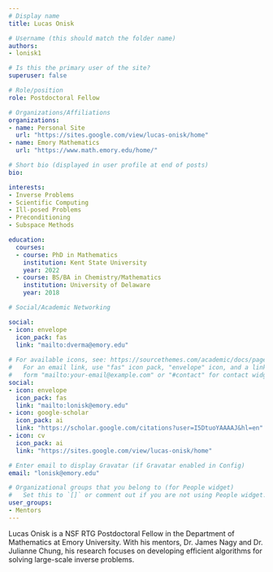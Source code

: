 ```yaml
---
# Display name
title: Lucas Onisk

# Username (this should match the folder name)
authors:
- lonisk1

# Is this the primary user of the site?
superuser: false

# Role/position
role: Postdoctoral Fellow

# Organizations/Affiliations
organizations:
- name: Personal Site
  url: "https://sites.google.com/view/lucas-onisk/home"
- name: Emory Mathematics
  url: "https://www.math.emory.edu/home/"

# Short bio (displayed in user profile at end of posts)
bio: 

interests:
- Inverse Problems
- Scientific Computing
- Ill-posed Problems
- Preconditioning
- Subspace Methods

education:
  courses:
  - course: PhD in Mathematics
    institution: Kent State University
    year: 2022
  - course: BS/BA in Chemistry/Mathematics
    institution: University of Delaware
    year: 2018

# Social/Academic Networking

social:
- icon: envelope
  icon_pack: fas
  link: "mailto:dverma@emory.edu"
  
# For available icons, see: https://sourcethemes.com/academic/docs/page-builder/#icons
#   For an email link, use "fas" icon pack, "envelope" icon, and a link in the
#   form "mailto:your-email@example.com" or "#contact" for contact widget.
social:
- icon: envelope
  icon_pack: fas
  link: "mailto:lonisk@emory.edu"
- icon: google-scholar
  icon_pack: ai
  link: "https://scholar.google.com/citations?user=I5DtuoYAAAAJ&hl=en"
- icon: cv
  icon_pack: ai
  link: "https://sites.google.com/view/lucas-onisk/home"

# Enter email to display Gravatar (if Gravatar enabled in Config)
email: "lonisk@emory.edu"

# Organizational groups that you belong to (for People widget)
#   Set this to `[]` or comment out if you are not using People widget.
user_groups:
- Mentors
---
```


Lucas Onisk is a NSF RTG Postdoctoral Fellow in the Department of Mathematics at Emory University. With his mentors, Dr. James Nagy and Dr. Julianne Chung, his research focuses on developing efficient algorithms for solving large-scale inverse problems.
